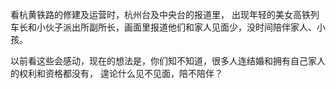 看杭黄铁路的修建及运营时，杭州台及中央台的报道里，
出现年轻的美女高铁列车长和小伙子派出所副所长，画面里报道他们和家人见面少，没时间陪伴家人、小孩。

以前看这些会感动，现在的想法是，你们知不知道，很多人连结婚和拥有自己家人的权利和资格都没有，
遑论什么见不见面，陪不陪伴？
